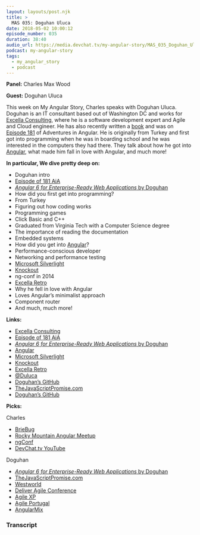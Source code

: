 ```yaml
---
layout: layouts/post.njk
title: >
  MAS 035: Doguhan Uluca
date: 2018-05-02 10:00:12
episode_number: 035
duration: 38:40
audio_url: https://media.devchat.tv/my-angular-story/MAS_035_Doguhan_Uluca.mp3
podcast: my-angular-story
tags:
  - my_angular_story
  - podcast
---
```


**Panel:** Charles Max Wood

**Guest:** Doguhan Uluca

This week on My Angular Story, Charles speaks with Doguhan Uluca. Doguhan is an IT consultant based out of Washington DC and works for [Excella Consulting](https://www.excella.com/), where he is a software development expert and Agile and Cloud engineer. He has also recently written a [book](https://www.packtpub.com/web-development/angular-6-enterprise-ready-web-applications) and was on [Episode 181](https://devchat.tv/adv-in-angular/aia-181-doing-more-with-less-and-router-first-architecture-with-doguhan-uluca) of Adventures in Angular. He is originally from Turkey and first got into programming when he was in boarding school and he was interested in the computers they had there. They talk about how he got into [Angular](https://angular.io/), what made him fall in love with Angular, and much more!

**In particular, We dive pretty deep on:**

- Doguhan intro
- [Episode of 181 AiA](https://devchat.tv/adv-in-angular/aia-181-doing-more-with-less-and-router-first-architecture-with-doguhan-uluca)
- [_Angular 6 for Enterprise-Ready Web Applications_ by Doguhan](https://www.packtpub.com/web-development/angular-6-enterprise-ready-web-applications)
- How did you first get into programming?
- From Turkey
- Figuring out how coding works
- Programming games
- Click Basic and C++
- Graduated from Virginia Tech with a Computer Science degree
- The importance of reading the documentation
- Embedded systems
- How did you get into [Angular](https://angular.io/)?
- Performance-conscious developer
- Networking and performance testing
- [Microsoft Silverlight](https://www.microsoft.com/silverlight/)
- [Knockout](https://knockoutjs.com/)
- ng-conf in 2014
- [Excella Retro](https://retro.excella.com/)
- Why he fell in love with Angular
- Loves Angular’s minimalist approach
- Component router
- And much, much more!

**Links:**

- [Excella Consulting](https://www.excella.com/)
- [Episode of 181 AiA](https://devchat.tv/adv-in-angular/aia-181-doing-more-with-less-and-router-first-architecture-with-doguhan-uluca)
- [_Angular 6 for Enterprise-Ready Web Applications_ by Doguhan](https://www.packtpub.com/web-development/angular-6-enterprise-ready-web-applications)
- [Angular](https://angular.io/)
- [Microsoft Silverlight](https://www.microsoft.com/silverlight/)
- [Knockout](https://knockoutjs.com/)
- [Excella Retro](https://retro.excella.com/)
- [@Duluca](https://twitter.com/duluca?lang=en)
- [Doguhan’s GitHub](https://github.com/duluca)
- [TheJavaScriptPromise.com](https://thejavascriptpromise.com/)
- [Doguhan’s GitHub](https://github.com/duluca)

**Picks:**

Charles

- [BrieBug](https://www.briebug.com/)
- [Rocky Mountain Angular Meetup](https://www.meetup.com/RockyMountainAngular/)
- [ngConf](https://www.ng-conf.org/)
- [DevChat.tv YouTube](https://devchat.tv/youtube)

Doguhan

- [_Angular 6 for Enterprise-Ready Web Applications_ by Doguhan](https://www.packtpub.com/web-development/angular-6-enterprise-ready-web-applications)
- [TheJavaScriptPromise.com](https://thejavascriptpromise.com/)
- [Westworld](https://www.imdb.com/title/tt0475784/)
- [Deliver Agile Conference](https://www.agilealliance.org/deliver-agile-2018/)
- [Agile XP](https://www.agilealliance.org/xp2018/)
- [Agile Portugal](https://2018.agilept.org/)
- [AngularMix](https://angularmix.com/#!/)

### Transcript

